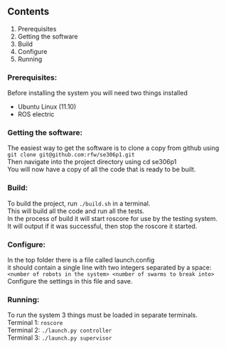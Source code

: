 ## Contents
1. Prerequisites
2. Getting the software
3. Build
4. Configure
5. Running


### Prerequisites:
Before installing the system you will need two things installed
* Ubuntu Linux (11.10)
* ROS electric

### Getting the software:
The easiest way to get the software is to clone a copy from github using  
````git clone git@github.com:rfw/se306p1.git````  
Then navigate into the project directory using cd se306p1  
You will now have a copy of all the code that is ready to be built.  

### Build:
To build the project, run ````./build.sh```` in a terminal.  
This will build all the code and run all the tests.   
In the process of build it will start roscore for use by the testing system.  
It will output if it was successful, then stop the roscore it started.  

### Configure:  
In the top folder there is a file called launch.config  
it should contain a single line with two integers separated by a space:  
````<number of robots in the system> <number of swarms to break into>````  
Configure the settings in this file and save.  

### Running:
To run the system 3 things must be loaded in separate terminals.  
Terminal 1: ````roscore````  
Terminal 2: ````./launch.py controller````  
Terminal 3: ````./launch.py supervisor````  


